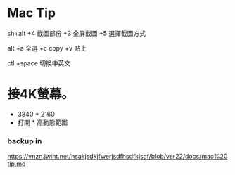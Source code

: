 Mac Tip
=======

sh+alt +4 截圖部份
       +3 全屏截圖
       +5 選擇截圖方式

alt +a 全選
    +c copy
    +v 貼上

ctl +space 切換中英文

# 接4K螢幕。
- 3840 * 2160
-  打開 * 高動態範圍









### backup in
https://vnzn.jwint.net/hsakjsdkjfwerjsdfhsdfkjsaf/blob/ver22/docs/mac%20tip.md
